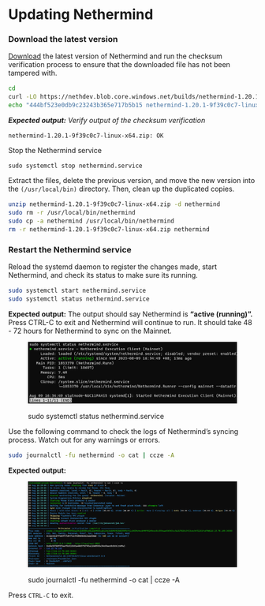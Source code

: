 # Updating Nethermind

### Download the latest version

[Download](https://downloads.nethermind.io/) the latest version of Nethermind and run the checksum verification process to ensure that the downloaded file has not been tampered with.

```bash
cd
curl -LO https://nethdev.blob.core.windows.net/builds/nethermind-1.20.1-9f39c0c7-linux-x64.zip
echo "444bf523e0db9c23243b365e717b5b15 nethermind-1.20.1-9f39c0c7-linux-x64.zip" | md5sum --check
```

_**Expected output:** Verify output of the checksum verification_

```
nethermind-1.20.1-9f39c0c7-linux-x64.zip: OK
```

Stop the Nethermind service

```
sudo systemctl stop nethermind.service
```

Extract the files, delete the previous version, and move the new version into the `(/usr/local/bin)` directory. Then, clean up the duplicated copies.

```bash
unzip nethermind-1.20.1-9f39c0c7-linux-x64.zip -d nethermind
sudo rm -r /usr/local/bin/nethermind
sudo cp -a nethermind /usr/local/bin/nethermind
rm -r nethermind-1.20.1-9f39c0c7-linux-x64.zip nethermind
```

### Restart the Nethermind service

Reload the systemd daemon to register the changes made, start Nethermind, and check its status to make sure its running.

```bash
sudo systemctl start nethermind.service
sudo systemctl status nethermind.service
```

**Expected output:** The output should say Nethermind is **“active (running)”.** Press CTRL-C to exit and Nethermind will continue to run. It should take 48 - 72 hours for Nethermind to sync on the Mainnet.

<figure><img src="../../.gitbook/assets/image (24).png" alt=""><figcaption><p>sudo systemctl status nethermind.service</p></figcaption></figure>

Use the following command to check the logs of Nethermind’s syncing process. Watch out for any warnings or errors.

```bash
sudo journalctl -fu nethermind -o cat | ccze -A
```

**Expected output:**

<figure><img src="../../.gitbook/assets/image (25).png" alt=""><figcaption><p>sudo journalctl -fu nethermind -o cat | ccze -A</p></figcaption></figure>

Press `CTRL-C` to exit.
